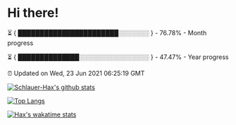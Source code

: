 # Hi there!

⏳ { ███████████████████████░░░░░░░ } - 76.78% - Month progress

⏳ { ██████████████░░░░░░░░░░░░░░░░ } - 47.47% - Year progress

⏰ Updated on Wed, 23 Jun 2021 06:25:19 GMT


[![Schlauer-Hax's github stats](https://github-readme-stats.vercel.app/api?username=Schlauer-Hax&show_icons=true&theme=dark&count_private=true)](https://github.com/Schlauer-Hax)


[![Top Langs](https://github-readme-stats.vercel.app/api/top-langs/?username=Schlauer-Hax&layout=compact&theme=dark)](https://github.com/Schlauer-Hax?tab=repositories)


[![Hax's wakatime stats](https://github-readme-stats.vercel.app/api/wakatime?username=Hax&theme=dark)](https://wakatime.com/@Hax)

